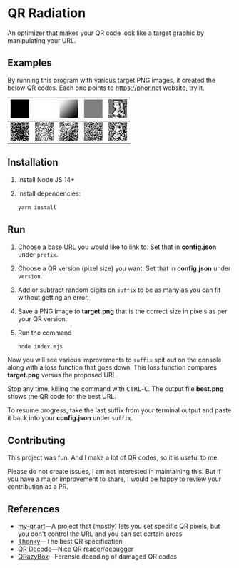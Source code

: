 # QR Radiation

An optimizer that makes your QR code look like a target graphic by manipulating your URL.

## Examples

By running this program with various target PNG images, it created the below QR codes. Each one points to https://phor.net website, try it.

| ![target-black](Documentation/target-black.png) | ![target-white](Documentation/target-white.png) | ![target-gradient](Documentation/target-gradient.png) | ![target-checker](Documentation/target-checker.png) | ![target-will](Documentation/target-will.png) |
| ------------------------------------------------------------ | ------------------------------------------------------------ | ------------------------------------------------------------ | ------------------------------------------------------------ | ------------------------------------------------------------ |
| <img src="Documentation/best-black.png" alt="best-black"/> | ![best-white](Documentation/best-white.png) | ![best-gradient](Documentation/best-gradient.png) | ![best-checker](Documentation/best-checker.png) | ![best-will](Documentation/best-will.png) |

## Installation

1. Install Node JS 14+

2. Install dependencies:
   ```sh
   yarn install
   ```

## Run

1. Choose a base URL you would like to link to. Set that in **config.json** under `prefix`.

2. Choose a QR version (pixel size) you want. Set that in **config.json** under `version`.

3. Add or subtract random digits on `suffix` to be as many as you can fit without getting an error.

4. Save a PNG image to **target.png** that is the correct size in pixels as per your QR version.

5. Run the command
   ```sh
   node index.mjs
   ```

Now you will see various improvements to `suffix` spit out on the console along with a loss function that goes down. This loss function compares **target.png** versus the proposed URL.

Stop any time, killing the command with <kbd>CTRL</kbd>-<kbd>C</kbd>. The output file **best.png** shows the QR code for the best URL.

To resume progress, take the last suffix from your terminal output and paste it back into your **config.json** under `suffix`.

## Contributing

This project was fun. And I make a lot of QR codes, so it is useful to me.

Please do not create issues, I am not interested in maintaining this. But if you have a major improvement to share, I would be happy to review your contribution as a PR.

## References

- [my-qr.art](https://github.com/raatmarien/my-qr.art/issues/6)—A project that (mostly) lets you set specific QR pixels, but you don't control the URL and you can set certain areas
- [Thonky](https://www.thonky.com/qr-code-tutorial/)—The best QR specification
- [QR Decode](http://qrlogo.kaarposoft.dk/qrdecode.html)—Nice QR reader/debugger
- [QRazyBox](https://merricx.github.io/qrazybox/)—Forensic decoding of damaged QR codes
